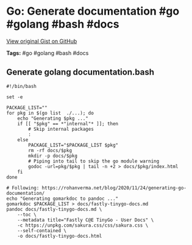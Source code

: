 # Go: Generate documentation #go #golang #bash #docs

[View original Gist on GitHub](https://gist.github.com/Integralist/c123665c4e4153fdfef58b658e51f879)

**Tags:** #go #golang #bash #docs

## Generate golang documentation.bash

```shell
#!/bin/bash

set -e

PACKAGE_LIST=""
for pkg in $(go list  ./...); do 
	echo "Generating $pkg ..."
	if [[ "$pkg" == *"internal"* ]]; then
		# Skip internal packages
		:
	else
		PACKAGE_LIST="$PACKAGE_LIST $pkg"
		rm -rf docs/$pkg
		mkdir -p docs/$pkg
		# Piping into tail to skip the go module warning
		godoc -url=pkg/$pkg | tail -n +2 > docs/$pkg/index.html
	fi
done

# Following: https://rohanverma.net/blog/2020/11/24/generating-go-documentation/
echo "Generating gomarkdoc to pandoc ..."
gomarkdoc $PACKAGE_LIST > docs/fastly-tinygo-docs.md
pandoc docs/fastly-tinygo-docs.md \
	--toc \
	--metadata title="Fastly C@E TinyGo - User Docs" \
	-c https://unpkg.com/sakura.css/css/sakura.css \
	--self-contained \
	-o docs/fastly-tinygo-docs.html
```

